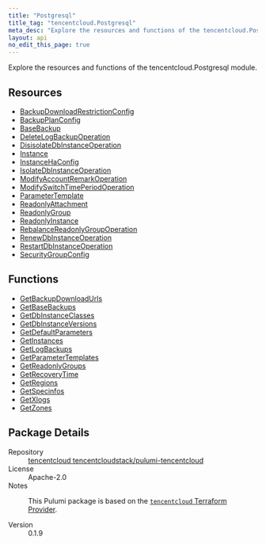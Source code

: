 ```yaml
---
title: "Postgresql"
title_tag: "tencentcloud.Postgresql"
meta_desc: "Explore the resources and functions of the tencentcloud.Postgresql module."
layout: api
no_edit_this_page: true
---
```


<!-- WARNING: this file was generated by Pulumi Docs Generator. -->
<!-- Do not edit by hand unless you're certain you know what you are doing! -->

Explore the resources and functions of the tencentcloud.Postgresql module.

<h2 id="resources">Resources</h2>
<ul class="api">
    <li><a href="backupdownloadrestrictionconfig/" title="BackupDownloadRestrictionConfig"><span class="api-symbol api-symbol--resource"></span>BackupDownloadRestrictionConfig</a></li>
    <li><a href="backupplanconfig/" title="BackupPlanConfig"><span class="api-symbol api-symbol--resource"></span>BackupPlanConfig</a></li>
    <li><a href="basebackup/" title="BaseBackup"><span class="api-symbol api-symbol--resource"></span>BaseBackup</a></li>
    <li><a href="deletelogbackupoperation/" title="DeleteLogBackupOperation"><span class="api-symbol api-symbol--resource"></span>DeleteLogBackupOperation</a></li>
    <li><a href="disisolatedbinstanceoperation/" title="DisisolateDbInstanceOperation"><span class="api-symbol api-symbol--resource"></span>DisisolateDbInstanceOperation</a></li>
    <li><a href="instance/" title="Instance"><span class="api-symbol api-symbol--resource"></span>Instance</a></li>
    <li><a href="instancehaconfig/" title="InstanceHaConfig"><span class="api-symbol api-symbol--resource"></span>InstanceHaConfig</a></li>
    <li><a href="isolatedbinstanceoperation/" title="IsolateDbInstanceOperation"><span class="api-symbol api-symbol--resource"></span>IsolateDbInstanceOperation</a></li>
    <li><a href="modifyaccountremarkoperation/" title="ModifyAccountRemarkOperation"><span class="api-symbol api-symbol--resource"></span>ModifyAccountRemarkOperation</a></li>
    <li><a href="modifyswitchtimeperiodoperation/" title="ModifySwitchTimePeriodOperation"><span class="api-symbol api-symbol--resource"></span>ModifySwitchTimePeriodOperation</a></li>
    <li><a href="parametertemplate/" title="ParameterTemplate"><span class="api-symbol api-symbol--resource"></span>ParameterTemplate</a></li>
    <li><a href="readonlyattachment/" title="ReadonlyAttachment"><span class="api-symbol api-symbol--resource"></span>ReadonlyAttachment</a></li>
    <li><a href="readonlygroup/" title="ReadonlyGroup"><span class="api-symbol api-symbol--resource"></span>ReadonlyGroup</a></li>
    <li><a href="readonlyinstance/" title="ReadonlyInstance"><span class="api-symbol api-symbol--resource"></span>ReadonlyInstance</a></li>
    <li><a href="rebalancereadonlygroupoperation/" title="RebalanceReadonlyGroupOperation"><span class="api-symbol api-symbol--resource"></span>RebalanceReadonlyGroupOperation</a></li>
    <li><a href="renewdbinstanceoperation/" title="RenewDbInstanceOperation"><span class="api-symbol api-symbol--resource"></span>RenewDbInstanceOperation</a></li>
    <li><a href="restartdbinstanceoperation/" title="RestartDbInstanceOperation"><span class="api-symbol api-symbol--resource"></span>RestartDbInstanceOperation</a></li>
    <li><a href="securitygroupconfig/" title="SecurityGroupConfig"><span class="api-symbol api-symbol--resource"></span>SecurityGroupConfig</a></li>
</ul>

<h2 id="functions">Functions</h2>
<ul class="api">
    <li><a href="getbackupdownloadurls/" title="GetBackupDownloadUrls"><span class="api-symbol api-symbol--function"></span>GetBackupDownloadUrls</a></li>
    <li><a href="getbasebackups/" title="GetBaseBackups"><span class="api-symbol api-symbol--function"></span>GetBaseBackups</a></li>
    <li><a href="getdbinstanceclasses/" title="GetDbInstanceClasses"><span class="api-symbol api-symbol--function"></span>GetDbInstanceClasses</a></li>
    <li><a href="getdbinstanceversions/" title="GetDbInstanceVersions"><span class="api-symbol api-symbol--function"></span>GetDbInstanceVersions</a></li>
    <li><a href="getdefaultparameters/" title="GetDefaultParameters"><span class="api-symbol api-symbol--function"></span>GetDefaultParameters</a></li>
    <li><a href="getinstances/" title="GetInstances"><span class="api-symbol api-symbol--function"></span>GetInstances</a></li>
    <li><a href="getlogbackups/" title="GetLogBackups"><span class="api-symbol api-symbol--function"></span>GetLogBackups</a></li>
    <li><a href="getparametertemplates/" title="GetParameterTemplates"><span class="api-symbol api-symbol--function"></span>GetParameterTemplates</a></li>
    <li><a href="getreadonlygroups/" title="GetReadonlyGroups"><span class="api-symbol api-symbol--function"></span>GetReadonlyGroups</a></li>
    <li><a href="getrecoverytime/" title="GetRecoveryTime"><span class="api-symbol api-symbol--function"></span>GetRecoveryTime</a></li>
    <li><a href="getregions/" title="GetRegions"><span class="api-symbol api-symbol--function"></span>GetRegions</a></li>
    <li><a href="getspecinfos/" title="GetSpecinfos"><span class="api-symbol api-symbol--function"></span>GetSpecinfos</a></li>
    <li><a href="getxlogs/" title="GetXlogs"><span class="api-symbol api-symbol--function"></span>GetXlogs</a></li>
    <li><a href="getzones/" title="GetZones"><span class="api-symbol api-symbol--function"></span>GetZones</a></li>
</ul>

<h2 id="package-details">Package Details</h2>
<dl class="package-details">
	<dt>Repository</dt>
	<dd><a href="https://github.com/tencentcloudstack/pulumi-tencentcloud">tencentcloud tencentcloudstack/pulumi-tencentcloud</a></dd>
	<dt>License</dt>
	<dd>Apache-2.0</dd>
	<dt>Notes</dt>
	<dd><p>This Pulumi package is based on the <a href="https://github.com/tencentcloudstack/terraform-provider-tencentcloud"><code>tencentcloud</code> Terraform Provider</a>.</p>
</dd>
	<dt>Version</dt>
	<dd>0.1.9</dd>
</dl>

